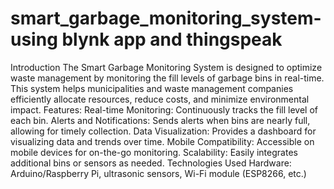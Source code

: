 # smart_garbage_monitoring_system-using blynk app and thingspeak
Introduction
The Smart Garbage Monitoring System is designed to optimize waste management by monitoring the fill levels of garbage bins in real-time. This system helps municipalities and waste management companies efficiently allocate resources, reduce costs, and minimize environmental impact.
Features:
Real-time Monitoring: Continuously tracks the fill level of each bin.
Alerts and Notifications: Sends alerts when bins are nearly full, allowing for timely collection.
Data Visualization: Provides a dashboard for visualizing data and trends over time.
Mobile Compatibility: Accessible on mobile devices for on-the-go monitoring.
Scalability: Easily integrates additional bins or sensors as needed.
Technologies Used
Hardware: Arduino/Raspberry Pi, ultrasonic sensors, Wi-Fi module (ESP8266, etc.)

